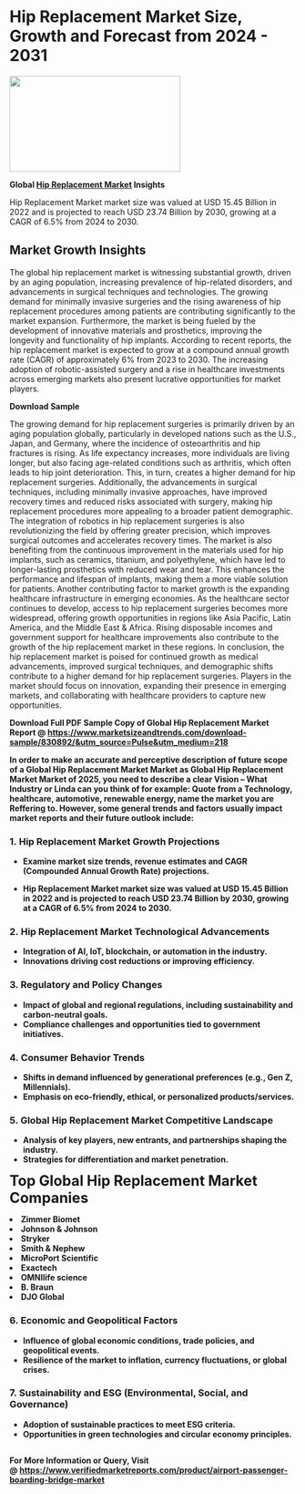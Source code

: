 <H1>Hip Replacement Market Size, Growth and Forecast from 2024 - 2031</H1><img class="aligncenter size-medium wp-image-584254" src="https://thirdeyenews.in/wp-content/uploads/2024/09/Global-Market-Research-300x168.jpeg" alt="" width="300" height="168" /><p><strong>Global&nbsp;<a href="https://www.marketsizeandtrends.com/download-sample/830892/&amp;utm_source=Pulse&amp;utm_medium=218">Hip Replacement Market</a> Insights</strong></p><p>Hip Replacement Market market size was valued at USD 15.45 Billion in 2022 and is projected to reach USD 23.74 Billion by 2030, growing at a CAGR of 6.5% from 2024 to 2030.</p><p><h2>Market Growth Insights</h2> <p>The global hip replacement market is witnessing substantial growth, driven by an aging population, increasing prevalence of hip-related disorders, and advancements in surgical techniques and technologies. The growing demand for minimally invasive surgeries and the rising awareness of hip replacement procedures among patients are contributing significantly to the market expansion. Furthermore, the market is being fueled by the development of innovative materials and prosthetics, improving the longevity and functionality of hip implants. According to recent reports, the hip replacement market is expected to grow at a compound annual growth rate (CAGR) of approximately 6% from 2023 to 2030. The increasing adoption of robotic-assisted surgery and a rise in healthcare investments across emerging markets also present lucrative opportunities for market players.</p> <p><strong>Download Sample</strong></p> <p>The growing demand for hip replacement surgeries is primarily driven by an aging population globally, particularly in developed nations such as the U.S., Japan, and Germany, where the incidence of osteoarthritis and hip fractures is rising. As life expectancy increases, more individuals are living longer, but also facing age-related conditions such as arthritis, which often leads to hip joint deterioration. This, in turn, creates a higher demand for hip replacement surgeries. Additionally, the advancements in surgical techniques, including minimally invasive approaches, have improved recovery times and reduced risks associated with surgery, making hip replacement procedures more appealing to a broader patient demographic. The integration of robotics in hip replacement surgeries is also revolutionizing the field by offering greater precision, which improves surgical outcomes and accelerates recovery times. The market is also benefiting from the continuous improvement in the materials used for hip implants, such as ceramics, titanium, and polyethylene, which have led to longer-lasting prosthetics with reduced wear and tear. This enhances the performance and lifespan of implants, making them a more viable solution for patients. Another contributing factor to market growth is the expanding healthcare infrastructure in emerging economies. As the healthcare sector continues to develop, access to hip replacement surgeries becomes more widespread, offering growth opportunities in regions like Asia Pacific, Latin America, and the Middle East & Africa. Rising disposable incomes and government support for healthcare improvements also contribute to the growth of the hip replacement market in these regions. In conclusion, the hip replacement market is poised for continued growth as medical advancements, improved surgical techniques, and demographic shifts contribute to a higher demand for hip replacement surgeries. Players in the market should focus on innovation, expanding their presence in emerging markets, and collaborating with healthcare providers to capture new opportunities. <p><strong></p><p><span class=""><strong>Download Full PDF Sample Copy of Global Hip Replacement Market Report</strong> @ <a href="https://www.marketsizeandtrends.com/download-sample/830892/&amp;utm_source=Pulse&amp;utm_medium=218" target="_blank">https://www.marketsizeandtrends.com/download-sample/830892/&amp;utm_source=Pulse&amp;utm_medium=218</a></span></p><p>In order to make an accurate and perceptive description of future scope of a Global&nbsp;Hip Replacement Market Market as Global&nbsp;Hip Replacement Market Market of 2025, you need to describe a clear Vision &ndash; What Industry or Linda can you think of for example: Quote from a Technology, healthcare, automotive, renewable energy, name the market you are Reffering to. However, some general trends and factors usually impact market reports and their future outlook include:</p><h3>1.&nbsp;<strong>Hip Replacement Market Growth Projections</strong></h3><ul><li>Examine market size trends, revenue estimates and CAGR (Compounded Annual Growth Rate) projections.</li><li><p>Hip Replacement Market market size was valued at USD 15.45 Billion in 2022 and is projected to reach USD 23.74 Billion by 2030, growing at a CAGR of 6.5% from 2024 to 2030.</p></li></ul><h3>2.&nbsp;<strong>Hip Replacement Market Technological Advancements</strong></h3><ul><li>Integration of AI, IoT, blockchain, or automation in the industry.</li><li>Innovations driving cost reductions or improving efficiency.</li></ul><h3>3.&nbsp;<strong>Regulatory and Policy Changes</strong></h3><ul><li>Impact of global and regional regulations, including sustainability and carbon-neutral goals.</li><li>Compliance challenges and opportunities tied to government initiatives.</li></ul><h3>4.&nbsp;<strong>Consumer Behavior Trends</strong></h3><ul><li>Shifts in demand influenced by generational preferences (e.g., Gen Z, Millennials).</li><li>Emphasis on eco-friendly, ethical, or personalized products/services.</li></ul><h3>5.&nbsp;<strong>Global Hip Replacement Market Competitive Landscape</strong></h3><ul><li>Analysis of key players, new entrants, and partnerships shaping the industry.</li><li>Strategies for differentiation and market penetration.</li></ul><p data-pm-slice="1 1 []"><span style="color: inherit; font-family: inherit; font-size: 25px;">Top Global Hip Replacement Market Companies</span></p><div class="" data-test-id=""><p><li>Zimmer Biomet</li><li> Johnson & Johnson</li><li> Stryker</li><li> Smith & Nephew</li><li> MicroPort Scientific</li><li> Exactech</li><li> OMNIlife science</li><li> B. Braun</li><li> DJO Global</li></p></div><h3>6.&nbsp;<strong>Economic and Geopolitical Factors</strong></h3><ul><li>Influence of global economic conditions, trade policies, and geopolitical events.</li><li>Resilience of the market to inflation, currency fluctuations, or global crises.</li></ul><h3>7.&nbsp;<strong>Sustainability and ESG (Environmental, Social, and Governance)</strong></h3><ul><li>Adoption of sustainable practices to meet ESG criteria.</li><li>Opportunities in green technologies and circular economy principles.</li></ul><h2><strong style="font-size: 14px;">For More Information or Query, Visit @&nbsp;</strong><a style="background-color: #ffffff; font-size: 14px;" href="https://www.marketsizeandtrends.com/report/hip-replacement-market/" target="_blank">https://www.verifiedmarketreports.com/product/airport-passenger-boarding-bridge-market</a></h2>

